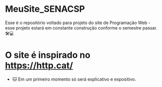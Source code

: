 # MeuSite_SENACSP
Esse é o repositório voltado para projeto do site de Programação Web - esse projeto estará em constante construção conforme o semestre passar.🛠💻

# O site é inspirado no https://http.cat/
- 🐱 Em um primeiro momento só será explicativo e expositivo.
